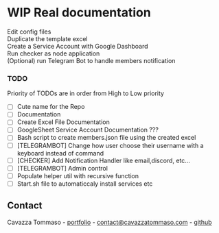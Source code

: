 # WIP Real documentation  

Edit config files  
Duplicate the template excel  
Create a Service Account with Google Dashboard  
Run checker as node application  
(Optional) run Telegram Bot to handle members notification  

### TODO  
Priority of TODOs are in order from High to Low priority
- [ ] Cute name for the Repo
- [ ] Documentation
- [ ] Create Excel File Documentation
- [ ] GoogleSheet Service Account Documentation ???
- [ ] Bash script to create members.json file using the created excel
- [ ] [TELEGRAMBOT] Change how user choose their username with a keyboard instead of command
- [ ] [CHECKER] Add Notification Handler like email,discord, etc...
- [ ] [TELEGRAMBOT] Admin control
- [ ] Populate helper util with recursive function
- [ ] Start.sh file to automaticcaly install services etc

<!-- CONTACT -->
## Contact

Cavazza Tommaso - [portfolio](https://cavazzatommaso.com) - contact@cavazzatommaso.com - [github](https://github.com/cavazzatommaso)

